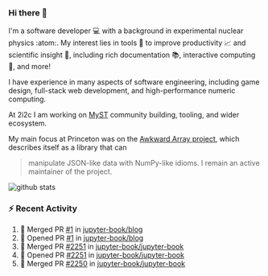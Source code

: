 ### Hi there 👋 

I'm a software developer 💻 with a background in experimental nuclear physics :atom:. My interest lies in tools :wrench: to improve productivity :chart_with_upwards_trend: and scientific insight :telescope:, including rich documentation 📚, interactive computing 🧮, and more! 

I have experience in many aspects of software engineering, including game design, full-stack web development, and high-performance numeric computing. 

At 2i2c I am working on [MyST](https://github.com/jupyter-book/mystmd) community building, tooling, and wider ecosystem. 

My main focus at Princeton was on the [Awkward Array project](awkward-array.org/), which describes itself as a library that can 
> manipulate JSON-like data with NumPy-like idioms. I remain an active maintainer of the project. 

![github stats](https://github-readme-stats.vercel.app/api?username=agoose77&show_icons=true&hide_rank=true&hide_title=true&bg_color=30,e76445,904e95&text_color=efe3ec&icon_color=efe3ec)
<!--
**agoose77/agoose77** is a ✨ _special_ ✨ repository because its `README.md` (this file) appears on your GitHub profile.

Here are some ideas to get you started:

- 🔭 I’m currently working on ...
- 🌱 I’m currently learning ...
- 👯 I’m looking to collaborate on ...
- 🤔 I’m looking for help with ...
- 💬 Ask me about ...
- 📫 How to reach me: ...
- 😄 Pronouns: ...
- ⚡ Fun fact: ...
-->

### :zap: Recent Activity

<!--START_SECTION:activity-->
1. 🎉 Merged PR [#1](https://github.com/jupyter-book/blog/pull/1) in [jupyter-book/blog](https://github.com/jupyter-book/blog)
2. 💪 Opened PR [#1](https://github.com/jupyter-book/blog/pull/1) in [jupyter-book/blog](https://github.com/jupyter-book/blog)
3. 🎉 Merged PR [#2251](https://github.com/jupyter-book/jupyter-book/pull/2251) in [jupyter-book/jupyter-book](https://github.com/jupyter-book/jupyter-book)
4. 💪 Opened PR [#2251](https://github.com/jupyter-book/jupyter-book/pull/2251) in [jupyter-book/jupyter-book](https://github.com/jupyter-book/jupyter-book)
5. 🎉 Merged PR [#2250](https://github.com/jupyter-book/jupyter-book/pull/2250) in [jupyter-book/jupyter-book](https://github.com/jupyter-book/jupyter-book)
<!--END_SECTION:activity-->
